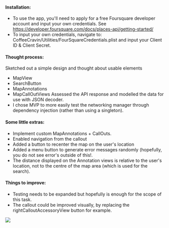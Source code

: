 #### Installation:
- To use the app, you'll need to apply for a free Foursquare developer account and input your own credentials. See https://developer.foursquare.com/docs/places-api/getting-started/ 
- To input your own credentials, navigate to: CoffeeCravin/Utilities/FourSquareCredentials.plist and input your Client ID & Client Secret.

#### Thought process:
Sketched out a simple design and thought about usable elements 
- MapView
- SearchButton 
- MapAnnotations
- MapCallOutViews Assessed the API response and modelled the data for use with JSON decoder.
- I chose MVP to more easily test the networking manager through dependency injection (rather than using a singleton).

#### Some little extras:
- Implement custom MapAnnotations + CallOuts.
- Enabled navigation from the callout
- Added a button to recenter the map on the user's location
- Added a menu button to generate error messages randomly (hopefully, you do not see error's outside of this!.
- The distance displayed on the Annotation views is relative to the user's location, not to the centre of the map area (which is used for the search). 

#### Things to improve:
- Testing needs to be expanded but hopefully is enough for the scope of this task. 
- The callout could be improved visually, by replacing the rightCalloutAccessoryView button for example.


![](CoffeeCravin/Support/Assets.xcassets/ScreenShot.png)
